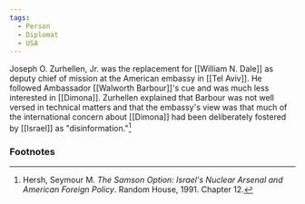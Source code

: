 ```yaml
---
tags:
  - Person
  - Diplomat
  - USA
---
```

Joseph O. Zurhellen, Jr. was the replacement for [[William N. Dale]] as deputy chief of mission at the American embassy in [[Tel Aviv]]. He followed Ambassador [[Walworth Barbour]]'s cue and was much less interested in [[Dimona]]. Zurhellen explained that Barbour was not well versed in technical matters and that the embassy's view was that much of the international concern about [[Dimona]] had been deliberately fostered by [[Israel]] as "disinformation."[^1]

### Footnotes

[^1]: Hersh, Seymour M. *The Samson Option: Israel's Nuclear Arsenal and American Foreign Policy*. Random House, 1991. Chapter 12.
